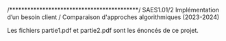 /*******************************************/
SAES1.01/2 Implémentation d’un besoin client / Comparaison d'approches algorithmiques (2023-2024) 

Les fichiers partie1.pdf et partie2.pdf sont les énoncés de ce projet.
